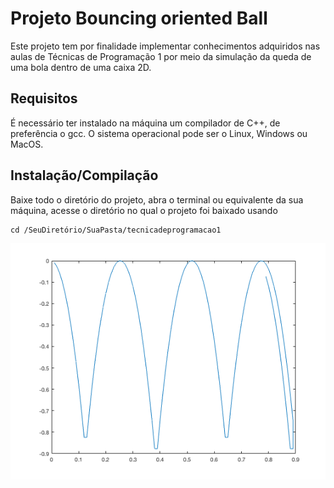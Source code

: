 # Projeto Bouncing oriented Ball

Este projeto tem por finalidade implementar conhecimentos adquiridos nas aulas de Técnicas de Programação 1 por meio da simulação da queda de uma bola dentro de uma caixa 2D.

## Requisitos

É necessário ter instalado na máquina um compilador de C++, de preferência o gcc.
O sistema operacional pode ser o Linux, Windows ou MacOS.

## Instalação/Compilação

Baixe todo o diretório do projeto, abra o terminal ou equivalente da sua máquina, acesse o diretório no qual o projeto foi baixado usando
```
cd /SeuDiretório/SuaPasta/tecnicadeprogramacao1
```

![plotBal](plotBall.png)
